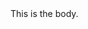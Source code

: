 <!DOCTYPE html>
<html lang="en" dir="ltr">
  <head>
    <meta charset="utf-8">
    <title>This is the homepage</title>
  </head>
  <body>
    This is the body.
  </body>
</html>
